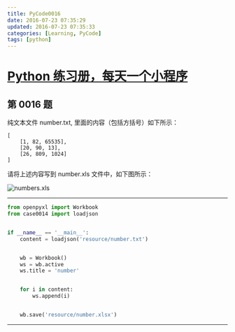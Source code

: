 ```yaml
---
title: PyCode0016
date: 2016-07-23 07:35:29
updated: 2016-07-23 07:35:33
categories: [Learning, PyCode]
tags: [python]
---
```


# [Python 练习册，每天一个小程序]( https://coding.net/u/xiaofeig/p/show-me-the-code/git)


## 第 0016 题


纯文本文件 number.txt, 里面的内容（包括方括号）如下所示：


    [
        [1, 82, 65535],
        [20, 90, 13],
        [26, 809, 1024]
    ]


请将上述内容写到 number.xls 文件中，如下图所示：

<!-- more -->

![numbers.xls](http://i.imgur.com/iuz0Pbv.png)


------------


```python
from openpyxl import Workbook
from case0014 import loadjson


if __name__ == '__main__':
    content = loadjson('resource/number.txt')


    wb = Workbook()
    ws = wb.active
    ws.title = 'number'


    for i in content:
        ws.append(i)


    wb.save('resource/number.xlsx')
```


------------